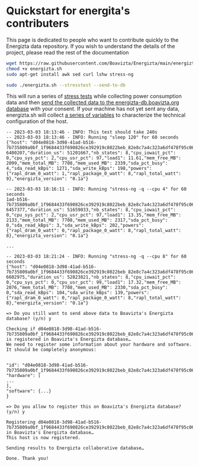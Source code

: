 # Quickstart for energita's contributers

This page is dedicated to people who want to contribute quickly to the Energizta data repository. If you wish to understand the details of the project, please read the rest of the documentation

```bash
wget https://raw.githubusercontent.com/Boavizta/Energizta/main/energizta/energizta.sh
chmod +x energizta.sh
sudo apt-get install awk sed curl lshw stress-ng

sudo ./energizta.sh --stresstest --send-to-db
```

This will run a series of [stress tests](stress-test-mode.md) while collecting power consumption data and then [send the collected data to the energizta-db.boavizta.org database](send-data.md) with your consent. If your machine has not yet sent any data, energizta.sh will collect [a series of variables](host-variables.md) to characterize the technical configuration of the host.

```ignore
-- 2023-03-03 18:13:46 - INFO: This test should take 240s
-- 2023-03-03 18:13:46 - INFO: Running "sleep 120" for 60 seconds
{"host": "d04e0818-3d98-41ad-b516-7b735809a0bf_1f9684433f690826ce392919c8022beb_82e8c7a4c323a6df478f95c0683fb084","interval_us": 6400207,"duration_us": 51201667,"nb_states": 8,"cpu_iowait_pct": 0,"cpu_sys_pct": 2,"cpu_usr_pct": 97,"load1": 11.61,"mem_free_MB": 2099,"mem_total_MB": 7708,"mem_used_MB": 2339,"sda_pct_busy": 4,"sda_read_kBps": 1271,"sda_write_kBps": 198,"powers": {"rapl_dram_0_watt": 1,"rapl_package_0_watt": 8,"rapl_total_watt": 9},"energizta_version": "0.1a"}
 
-- 2023-03-03 18:16:11 - INFO: Running "stress-ng -q --cpu 4" for 60 seconds
1ad-b516-7b735809a0bf_1f9684433f690826ce392919c8022beb_82e8c7a4c323a6df478f95c0683fb084","interval_us": 6457377,"duration_us": 51659033,"nb_states": 8,"cpu_iowait_pct": 0,"cpu_sys_pct": 2,"cpu_usr_pct": 97,"load1": 13.35,"mem_free_MB": 2133,"mem_total_MB": 7708,"mem_used_MB": 2317,"sda_pct_busy": 0,"sda_read_kBps": 3,"sda_write_kBps": 202,"powers": {"rapl_dram_0_watt": 0,"rapl_package_0_watt": 8,"rapl_total_watt": 8},"energizta_version": "0.1a"}

... 

-- 2023-03-03 18:21:24 - INFO: Running "stress-ng -q --cpu 8" for 60 seconds
{"host": "d04e0818-3d98-41ad-b516-7b735809a0bf_1f9684433f690826ce392919c8022beb_82e8c7a4c323a6df478f95c0683fb084","interval_us": 6602975,"duration_us": 52823821,"nb_states": 8,"cpu_iowait_pct": 0,"cpu_sys_pct": 0,"cpu_usr_pct": 99,"load1": 17.32,"mem_free_MB": 2076,"mem_total_MB": 7708,"mem_used_MB": 2330,"sda_pct_busy": 0,"sda_read_kBps": 104,"sda_write_kBps": 139,"powers": {"rapl_dram_0_watt": 0,"rapl_package_0_watt": 8,"rapl_total_watt": 8},"energizta_version": "0.1a"}
 
=> Do you still want to send above data to Boavizta's Energizta database? (y/n) y
 
Checking if d04e0818-3d98-41ad-b516-7b735809a0bf_1f9684433f690826ce392919c8022beb_82e8c7a4c323a6df478f95c0683fb084 is registered in Boavizta's Energizta database…
We need to register some information about your hardware and software.
It should be completely anonymous:


"id": "d04e0818-3d98-41ad-b516-7b735809a0bf_1f9684433f690826ce392919c8022beb_82e8c7a4c323a6df478f95c0683fb084",
"hardware": [
...
],
"software": {...}
}

=> Do you allow to register this on Boavizta's Energizta database? (y/n) y

Registering d04e0818-3d98-41ad-b516-7b735809a0bf_1f9684433f690826ce392919c8022beb_82e8c7a4c323a6df478f95c0683fb084 in Boavizta's Energizta database…
This host is now registered.

Sending results to Energizta collaborative database…

Done. Thank you!
```
